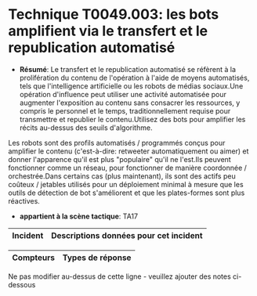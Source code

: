 # Technique T0049.003: les bots amplifient via le transfert et le republication automatisé

* **Résumé**: Le transfert et le republication automatisé se réfèrent à la prolifération du contenu de l'opération à l'aide de moyens automatisés, tels que l'intelligence artificielle ou les robots de médias sociaux.Une opération d'influence peut utiliser une activité automatisée pour augmenter l'exposition au contenu sans consacrer les ressources, y compris le personnel et le temps, traditionnellement requise pour transmettre et republier le contenu.Utilisez des bots pour amplifier les récits au-dessus des seuils d'algorithme.

Les robots sont des profils automatisés / programmés conçus pour amplifier le contenu (c'est-à-dire: retweeter automatiquement ou aimer) et donner l'apparence qu'il est plus "populaire" qu'il ne l'est.Ils peuvent fonctionner comme un réseau, pour fonctionner de manière coordonnée / orchestrée.Dans certains cas (plus maintenant), ils sont des actifs peu coûteux / jetables utilisés pour un déploiement minimal à mesure que les outils de détection de bot s'améliorent et que les plates-formes sont plus réactives.

* **appartient à la scène tactique**: TA17


|Incident |Descriptions données pour cet incident |
|-------- |-------------------- |



|Compteurs |Types de réponse |
|-------- |-------------- |


Ne pas modifier au-dessus de cette ligne - veuillez ajouter des notes ci-dessous